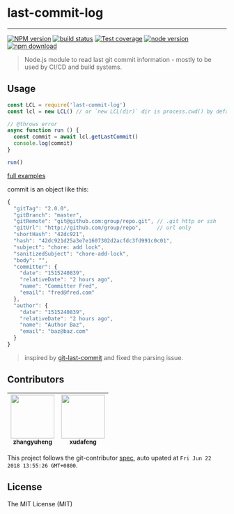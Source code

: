 # last-commit-log

---

[![NPM version][npm-image]][npm-url]
[![build status][travis-image]][travis-url]
[![Test coverage][codecov-image]][codecov-url]
[![node version][node-image]][node-url]
[![npm download][download-image]][download-url]

[npm-image]: https://img.shields.io/npm/v/last-commit-log.svg?style=flat-square
[npm-url]: https://npmjs.org/package/last-commit-log
[travis-image]: https://img.shields.io/travis/macacajs/last-commit-log.svg?style=flat-square
[travis-url]: https://travis-ci.org/macacajs/last-commit-log
[codecov-image]: https://img.shields.io/codecov/c/github/macacajs/last-commit-log.svg?style=flat-square
[codecov-url]: https://codecov.io/gh/macacajs/last-commit-log/branch/master
[node-image]: https://img.shields.io/badge/node.js-%3E=_8-green.svg?style=flat-square
[node-url]: http://nodejs.org/download/
[download-image]: https://img.shields.io/npm/dm/last-commit-log.svg?style=flat-square
[download-url]: https://npmjs.org/package/last-commit-log

> Node.js module to read last git commit information - mostly to be used by CI/CD and build systems.

## Usage

```javascript
const LCL = require('last-commit-log')
const lcl = new LCL() // or `new LCL(dir)` dir is process.cwd() by default

// @throws error
async function run () {
  const commit = await lcl.getLastCommit()
  console.log(commit)
}

run()
```

[full examples](./examples)

commit is an object like this:

```javascript
{
  "gitTag": "2.0.0",
  "gitBranch": "master",
  "gitRemote": "git@github.com:group/repo.git", // .git http or ssh
  "gitUrl": "http://github.com/group/repo",     // url only
  "shortHash": "42dc921",
  "hash": "42dc921d25a3e7e1607302d2acfdc3fd991c0c01",
  "subject": "chore: add lock",
  "sanitizedSubject": "chore-add-lock",
  "body": "",
  "committer": {
    "date": "1515240839",
    "relativeDate": "2 hours ago",
    "name": "Committer Fred",
    "email": "fred@fred.com"
  },
  "author": {
    "date": "1515240839",
    "relativeDate": "2 hours ago",
    "name": "Author Baz",
    "email": "baz@baz.com"
  }
}
```

> inspired by [git-last-commit](https://github.com/seymen/git-last-commit) and fixed the parsing issue.

<!-- GITCONTRIBUTOR_START -->

## Contributors

|[<img src="https://avatars1.githubusercontent.com/u/2139038?v=4" width="100px;"/><br/><sub><b>zhangyuheng</b></sub>](https://github.com/zhangyuheng)<br/>|[<img src="https://avatars1.githubusercontent.com/u/1011681?v=4" width="100px;"/><br/><sub><b>xudafeng</b></sub>](https://github.com/xudafeng)<br/>
| :---: | :---: |


This project follows the git-contributor [spec](https://github.com/xudafeng/git-contributor), auto upated at `Fri Jun 22 2018 13:55:26 GMT+0800`.

<!-- GITCONTRIBUTOR_END -->

## License

The MIT License (MIT)
